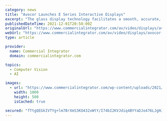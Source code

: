 ```yaml
---
category: news
title: "Avocor Launches E Series Interactive Displays"
excerpt: "The glass display technology facilitates a smooth, accurate, low-latency writing experience through instant writing object recognition. Users can easily switch between using a pen or finger to create a fluid, collaborative real-time environment."
publishedDateTime: 2021-12-01T20:58:00Z
originalUrl: "https://www.commercialintegrator.com/av/video/displays/avocor-launches-e-series-interactive-displays/"
webUrl: "https://www.commercialintegrator.com/av/video/displays/avocor-launches-e-series-interactive-displays/"
type: article

provider:
  name: Commercial Integrator
  domain: commercialintegrator.com

topics:
  - Computer Vision
  - AI

images:
  - url: "https://www.commercialintegrator.com/wp-content/uploads/2021/12/Avocor-E-Series-Display.jpg"
    width: 1000
    height: 500
    isCached: true

secured: "fTtgQEGkIVTYg+lm7BrXmS3KO432xWtY/I74bI2KVJdiq4BYYaDJo476LJgHJ5Ldx9QXk1H1ddMc+U2vlNqOkSGQMuUp6P8lTDuJldKitIldkYoY/Rqm6tF+UJ/aJmANhZ0KqgtoqFWfecEdboC6YHgukGfTeobzaqitj0FIBU8EFNPHZ4806HqTk/9YPg7mvk6SvCo9vfdHI9sozXutrmKBgcvHcN7t6UrgU+QHDMIakkExoZGDe/KS9yxM0D+mzyPXcLm9F2ChuI5Zjz2e3mTOd+kZkichRTFhGtLnQ2xAxxLPPeIy4Nu7gmN2w6aiBhTuWclOpuUtB+XWHYpqeH3qO6yTiwajC8YloCso2Z8=;kBlkMkSRej8Q0Gp9/nTG1g=="
---
```


